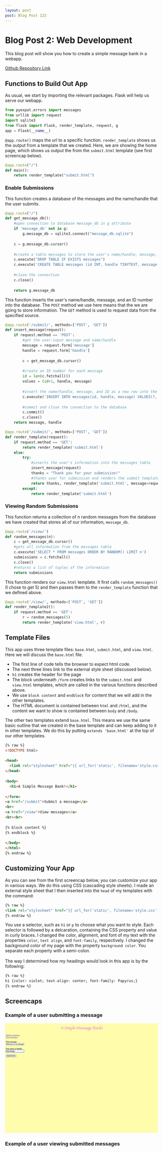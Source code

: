 ```yaml
---
layout: post
post: Blog Post 123
---
```





# Blog Post 2: Web Development

This blog post will show you how to create a simple message bank in a webapp.

[Github Repository Link](https://github.com/carakeogh/BlogPost2)

## Functions to Build Out App

As usual, we start by importing the relevant packages. Flask will help us serve our webapp.


```python
from pyexpat.errors import messages
from urllib import request
import sqlite3
from flask import Flask, render_template, request, g
app = Flask(__name__)
```

`@app.route()` maps the url to a specific function. `render_template` shows us the output from a template that we created. Here, we are showing the home page, which shows us output the from the `submit.html` template (see first screencap below).


```python
@app.route("/")
def main():
    return render_template("submit.html")
```

### Enable Submissions

This function creates a database of the messages and the name/handle that the user submits.


```python
@app.route("/")
def get_message_db():
    #open connection to database message_db in g attribute
    if 'message_db' not in g:
        g.message_db = sqlite3.connect("message_db.sqlite")

    c = g.message_db.cursor()
    
    #create a table messages to store the user's name/handle, message, and an ID number that we will assign
    c.execute("DROP TABLE IF EXISTS messages")
    c.execute('CREATE TABLE messages (id INT, handle TINYTEXT, message TINYTEXT)') 
    
    #close the connection
    c.close()

    return g.message_db
```

This function inserts the user's name/handle, message, and an ID number into the database. The `POST` method we use here means that the we are going to store information. The `GET` method is used to request data from the specified source. 


```python
@app.route('/submit/', methods=['POST', 'GET'])
def insert_message(request):
    if request.method == 'POST':
        #get the user-input message and name/handle
        message = request.form['message']
        handle = request.form['handle']
        
        c = get_message_db.cursor()
        
        #create an ID number for each message
        id = len(c.fetchall())
        values = (id+1, handle, message)
        
        #insert the name/handle, message, and ID as a new rew into the table messages
        c.execute('INSERT INTO messages(id, handle, message) VALUES(?, ?, ?)', values)
        
        #commit and close the connection to the database
        c.commit()
        c.close()
    return message, handle
```


```python
@app.route('/submit/', methods=['POST', 'GET'])
def render_template(request):
    if request.method == 'GET':
        return render_template('submit.html')
    else:
        try:
            #inserts the user's information into the messages table
            insert_message(request)
            thanks = "Thank you for your submission!"
            #thanks user for submission and renders the submit template with message and handle information
            return thanks, render_template('submit.html', message=request.form['message'], handle=request.form['handle'])
        except: 
            return render_template('submit.html')
```

### Viewing Random Submissions

This function returns a collection of n random messages from the database we have created that stores all of our information, `message_db`.


```python
@app.route('/view/')
def random_messages(n):
    c = get_message_db.cursor()
    #gets all information from the messages table
    c.execute('SELECT * FROM messages ORDER BY RANDOM() LIMIT n')
    submissions = c.fetchall()
    c.close()
    #returns a list of tuples of the information
    return submissions
```

This function renders our `view.html` template. It first calls `random_messages()` (I chose to get 5) and then passes them to the `render_template` function that we defined above. 


```python
@app.route('/view/', methods=['POST', 'GET'])
def render_template2():
    if request.method == 'GET':
        r = random_messages(5)
        return render_template('view.html', r)
```

## Template Files
This app uses three template files: `base.html`, `submit.html`, and `view.html`. Here we will discuss the `base.html` file. 
<br>
- The first line of code tells the browser to expect html code.
- The next three lines link to the external style sheet (discussed below).
- `h1` creates the header for the page
- The block underneath `/form` creates links to the `submit.html` and `view.html` templates, which are called in the various functions described above. 
- We use `block content` and `endblock` for content that we will add in the other templates.
- The HTML document is contained between `html` and `/html`, and the content we want to show is contained between `body` and `/body`.

The other two templates extend `base.html`. This means we use the same basic outline that we created in the base template and can keep adding to it in other templates. We do this by putting `extends 'base.html'` at the top of our other templates.

```html
{% raw %}
<!DOCTYPE html>

<head>
  <link rel="stylesheet" href="{{ url_for('static', filename='style.css') }}">
</head>

<body>
  <h1>A Simple Message Bank!</h1>

</form>
<a href="/submit">Submit a message</a>
<br>
<a href="/view">View messages</a>
<br><br>

{% block content %}
{% endblock %}

</body>
</html>
{% endraw %}
```

## Customizing Your App

As you can see from the first screencap below, you can customize your app in various ways. We do this using CSS (cascading style sheets). I made an external style sheet that I then inserted into the `head` of my templates with the command: <br>
```html
{% raw %}
<link rel="stylesheet" href="{{ url_for('static', filename='style.css') }}">
{% endraw %}
```
You use a selector, such as `h1` or `p` to choose what you want to style. Each selector is followed by a delcaration, containing the CSS property and value in curly braces. I changed the color, alignment, and font of my text with the properties `color`, `text align`, and `font-family`, respectively. I changed the background color of my page with the property `background color`. You separate each property with a semi-colon. 
<br><br> The way I determined how my headings would look in this app is by the following: <br>
```html
{% raw %}
h1 {color: violet; text-align: center; font-family: Papyrus;}
{% endraw %}
```

## Screencaps

### Example of a user submitting a message
![screencap1.png](/images/screencap1.png)

### Example of a user viewing submitted messages


```python

```
